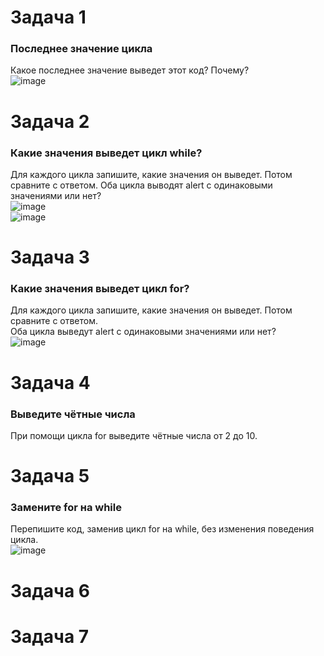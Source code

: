 # Задача 1  
### Последнее значение цикла  
Какое последнее значение выведет этот код? Почему?  
![image](https://user-images.githubusercontent.com/113675674/209465496-5503153c-309c-433d-a33f-de6d4b1c4442.png)


# Задача 2  
### Какие значения выведет цикл while?  
Для каждого цикла запишите, какие значения он выведет. Потом сравните с ответом. 
Оба цикла выводят alert с одинаковыми значениями или нет?  
![image](https://user-images.githubusercontent.com/113675674/209465620-683ed026-9088-48be-8679-0136fa4ff805.png)   
![image](https://user-images.githubusercontent.com/113675674/209465629-45b9a1d6-2764-4a09-ac02-f9ba1272eef3.png)  

# Задача 3  
###   Какие значения выведет цикл for?  
Для каждого цикла запишите, какие значения он выведет. Потом сравните с ответом.  
Оба цикла выведут alert с одинаковыми значениями или нет?  
![image](https://user-images.githubusercontent.com/113675674/209474532-559c89e1-96ce-4482-a3bc-5d4e1fb7a470.png)  


# Задача 4  
### Выведите чётные числа  
При помощи цикла for выведите чётные числа от 2 до 10.  

# Задача 5  
### Замените for на while  
Перепишите код, заменив цикл for на while, без изменения поведения цикла.  
![image](https://user-images.githubusercontent.com/113675674/209534823-6697de91-9c14-42fb-b17a-21d47de47489.png)  

# Задача 6  
###

# Задача 7  
###
